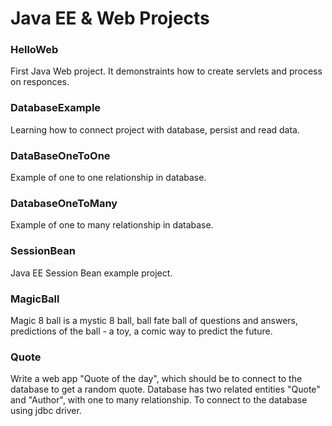 # Java EE & Web Projects

### HelloWeb
First Java Web project. It demonstraints how to create servlets and process on responces.

### DatabaseExample
Learning how to connect project with database, persist and read data.

### DataBaseOneToOne
Example of one to one relationship in database. 

### DatabaseOneToMany
Example of one to many relationship in database. 

### SessionBean
Java EE Session Bean example project.

### MagicBall
Magic 8 ball is a mystic 8 ball, ball fate ball of questions and answers, 
predictions of the ball - a toy, a comic way to predict the future.

### Quote
Write a web app "Quote of the day", which should be to connect to the database to get a random quote.
Database has two related entities "Quote" and "Author", with one to many relationship.
To connect to the database using jdbc driver.
